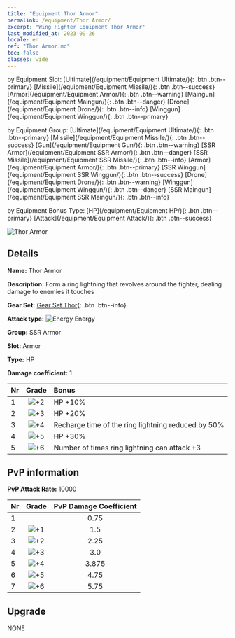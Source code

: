 ```yaml
---
title: "Equipment Thor Armor"
permalink: /equipment/Thor Armor/
excerpt: "Wing Fighter Equipment Thor Armor"
last_modified_at: 2023-09-26
locale: en
ref: "Thor Armor.md"
toc: false
classes: wide
---
```




  by Equipment Slot:  [Ultimate](/equipment/Equipment Ultimate/){: .btn .btn--primary}   [Missile](/equipment/Equipment Missile/){: .btn .btn--success}   [Armor](/equipment/Equipment Armor/){: .btn .btn--warning}   [Maingun](/equipment/Equipment Maingun/){: .btn .btn--danger}   [Drone](/equipment/Equipment Drone/){: .btn .btn--info}   [Winggun](/equipment/Equipment Winggun/){: .btn .btn--primary} 

  by Equipment Group:  [Ultimate](/equipment/Equipment Ultimate/){: .btn .btn--primary}   [Missile](/equipment/Equipment Missile/){: .btn .btn--success}   [Gun](/equipment/Equipment Gun/){: .btn .btn--warning}   [SSR Armor](/equipment/Equipment SSR Armor/){: .btn .btn--danger}   [SSR Missile](/equipment/Equipment SSR Missile/){: .btn .btn--info}   [Armor](/equipment/Equipment Armor/){: .btn .btn--primary}   [SSR Winggun](/equipment/Equipment SSR Winggun/){: .btn .btn--success}   [Drone](/equipment/Equipment Drone/){: .btn .btn--warning}   [Winggun](/equipment/Equipment Winggun/){: .btn .btn--danger}   [SSR Maingun](/equipment/Equipment SSR Maingun/){: .btn .btn--info} 

  by Equipment Bonus Type:  [HP](/equipment/Equipment HP/){: .btn .btn--primary}   [Attack](/equipment/Equipment Attack/){: .btn .btn--success} 

 ![Thor Armor](/images/equipment/zhuangjia7.png)

## Details

 **Name:** Thor Armor 

 **Description:** Form a ring lightning that revolves around the fighter, dealing damage to enemies it touches 

 **Gear Set:** [Gear Set Thor](/gear_set/Thor){: .btn .btn--info}

 **Attack type:** ![Energy](/images/common_sx_icon8.png) Energy 

 **Group:** SSR Armor 

 **Slot:** Armor 

 **Type:** HP 

 **Damage coefficient:** 1 



  |  Nr |     Grade     |       Bonus       |
  |:----|:-------------:|:--------------------------|
  | 1  | ![+2](/images/sp_grade_2.png)  | HP +10% |
  | 2  | ![+3](/images/sp_grade_3.png)  | HP +20% |
  | 3  | ![+4](/images/sp_grade_4.png)  | Recharge time of the ring lightning reduced by 50% |
  | 4  | ![+5](/images/sp_grade_5.png)  | HP +30% |
  | 5  | ![+6](/images/sp_grade_6.png)  | Number of times ring lightning can attack +3 |


## PvP information

 **PvP Attack Rate:** 10000 



  |  Nr |     Grade     |   PvP Damage Coefficient  |
  |:----|:-------------:|:-------------------------:|
  | 1  |   | 0.75 |
  | 2  | ![+1](/images/sp_grade_1.png)  | 1.5 |
  | 3  | ![+2](/images/sp_grade_2.png)  | 2.25 |
  | 4  | ![+3](/images/sp_grade_3.png)  | 3.0 |
  | 5  | ![+4](/images/sp_grade_4.png)  | 3.875 |
  | 6  | ![+5](/images/sp_grade_5.png)  | 4.75 |
  | 7  | ![+6](/images/sp_grade_6.png)  | 5.75 |


## Upgrade


 NONE


